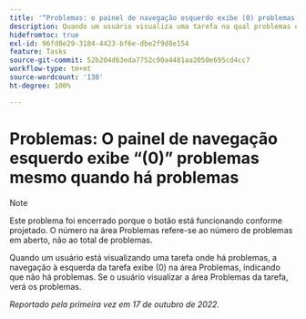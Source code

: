 ```yaml
---
title: '“Problemas: o painel de navegação esquerdo exibe (0) problemas mesmo quando há problemas”'
description: Quando um usuário visualiza uma tarefa na qual problemas existem, o painel de navegação esquerdo da tarefa exibe (0) na área Problemas, indicando que não há problemas. Se o usuário visualizar a área Problemas da tarefa, verá os problemas.
hidefromtoc: true
exl-id: 96fd8e29-3184-4423-bf6e-dbe2f9d8e154
feature: Tasks
source-git-commit: 52b204d63eda7752c90a4481aa2050e695cd4cc7
workflow-type: tm+mt
source-wordcount: '138'
ht-degree: 100%

---
```


# Problemas: O painel de navegação esquerdo exibe “(0)” problemas mesmo quando há problemas

>[!NOTE]
>
>Este problema foi encerrado porque o botão está funcionando conforme projetado. O número na área Problemas refere-se ao número de problemas em aberto, não ao total de problemas.

Quando um usuário está visualizando uma tarefa onde há problemas, a navegação à esquerda da tarefa exibe (0) na área Problemas, indicando que não há problemas. Se o usuário visualizar a área Problemas da tarefa, verá os problemas.

_Reportado pela primeira vez em 17 de outubro de 2022._
